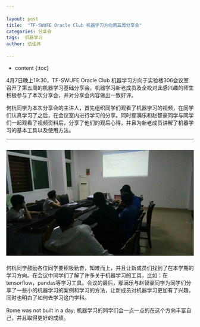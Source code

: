 ```yaml
---

layout: post
title:  "TF-SWUFE Oracle Club 机器学习方向第五周分享会"
categories: 分享会
tags:  机器学习 
author: 伍佳伟

---
```

* content
{:toc}

4月7日晚上19:30，TF-SWUFE Oracle Club 机器学习方向于实验楼306会议室召开了第五周的机器学习基础分享会，机器学习新老成员及全校对此感兴趣的师生积极参与了本次分享会，并对分享会内容做出一致好评。

何杭同学为本次分享会的主讲人，首先组织同学们观看了机器学习的视频，在同学们认真学习了之后，在会议室内进行学习的分享。同时鄢满乐和赵智豪同学与同学们一起观看了视频资料后，分享了他们的观后心得，并且为新老成员讲解了机器学习的基本工具以及使用方法。



---
![](/img/2019-04-09-github-1.jpg)
---

何杭同学鼓励各位同学要积极勤奋，知难而上，并且让新成员们找到了在本学期的学习方向。在会议中同学们了解了许多关于机器学习的工具，比如：在tensorflow，pandas等学习工具。会议的最后，鄢满乐与赵智豪同学为同学们分享了一些小的机器学习的案例和学习的方法，让新成员对机器学习更加有了兴趣，同时也明白了如何去学习这门学科。

 Rome was not built in a day; 机器学习的同学们会一点一点的在这个方向丰富自己，并且取得更好的成绩。



